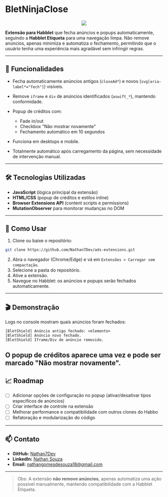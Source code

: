 # BletNinjaClose

<p align="center">
  <img src="https://capsule-render.vercel.app/api?type=waving&color=gradient&text=BletNinjaClose&height=120&fontSize=28" />
</p>

**Extensão para Habblet** que fecha anúncios e popups automaticamente, seguindo a **Habblet Etiqueta** para uma navegação limpa.
Não remove anúncios, apenas minimiza e automatiza o fechamento, permitindo que o usuário tenha uma experiência mais agradável sem infringir regras.

---

## 🔹 Funcionalidades

* Fecha automaticamente anúncios antigos (`closeAd*`) e novos (`svg[aria-label*="fech"]`) visíveis.
* Remove `iframe` e `div` de anúncios identificados (`aswift_*`), mantendo conformidade.
* Popup de créditos com:

  * Fade in/out
  * Checkbox "Não mostrar novamente"
  * Fechamento automático em 10 segundos
* Funciona em desktops e mobile.
* Totalmente automático após carregamento da página, sem necessidade de intervenção manual.

---

## 🛠 Tecnologias Utilizadas

* **JavaScript** (lógica principal da extensão)
* **HTML/CSS** (popup de créditos e estilos inline)
* **Browser Extensions API** (content scripts e permissions)
* **MutationObserver** para monitorar mudanças no DOM

---

## 🚀 Como Usar

1. Clone ou baixe o repositório:

```bash
git clone https://github.com/Nathan7Dev/ads-extensions.git
```

2. Abra o navegador (Chrome/Edge) e vá em `Extensões > Carregar sem compactação`.
3. Selecione a pasta do repositório.
4. Ative a extensão.
5. Navegue no Habblet: os anúncios e popups serão fechados automaticamente.

---

## 🎬 Demonstração

Logs no console mostram quais anúncios foram fechados:

```text
[BletShield] Anúncio antigo fechado: <elemento>
[BletShield] Anúncio novo fechado.
[BletShield] Iframe/Div de anúncio removido.
```

O popup de créditos aparece uma vez e pode ser marcado "Não mostrar novamente".
---

## 📈 Roadmap

* [ ] Adicionar opções de configuração no popup (ativar/desativar tipos específicos de anúncios)
* [ ] Criar interface de controle na extensão
* [ ] Melhorar performance e compatibilidade com outros clones do Habbo
* [ ] Refatoração e modularização do código

---

## 📫 Contato

* **GitHub:** [Nathan7Dev](https://github.com/Nathan7Dev)
* **LinkedIn:** [Nathan Souza](https://www.linkedin.com/in/nathan-souza-3ab855313)
* **Email:** [nathangomesdesouza18@gmail.com](mailto:nathangomesdesouza18@gmail.com)

---

> Obs: A extensão **não remove anúncios**, apenas automatiza uma ação possível manualmente, mantendo compatibilidade com a Habblet Etiqueta.

